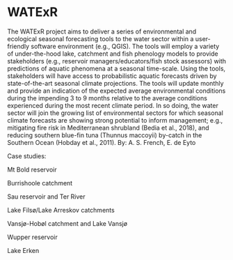 # WATExR

The WATExR project aims to deliver a series of environmental and ecological seasonal forecasting tools to 
the water sector within a user-friendly software environment (e.g., QGIS). The tools will employ a variety
of under-the-hood lake, catchment and fish phenology models to provide stakeholders 
(e.g., reservoir managers/educators/fish stock assessors) with predictions of aquatic phenomena at a 
seasonal time-scale. Using the tools, stakeholders will have access to probabilistic aquatic forecasts 
driven by state-of-the-art seasonal climate projections. The tools will update monthly
and provide an indication of the expected average environmental conditions during the impending 3 to 9 months
relative to the average conditions experienced during the most recent climate period. In so doing, the water
sector will join the growing list of environmental sectors for which seasonal climate forecasts are showing
strong potential to inform management; e.g., mitigating fire risk in Mediterranean shrubland (Bedia et al., 2018),
and reducing southern blue-fin tuna (Thunnus maccoyii) by-catch in the Southern Ocean (Hobday et al., 2011). By: A. S. French, E. de Eyto

Case studies:

Mt Bold reservoir

Burrishoole catchment

Sau reservoir and Ter River

Lake Filsø/Lake Arreskov catchments

Vansjø-Hobøl catchment and Lake Vansjø

Wupper reservoir

Lake Erken

